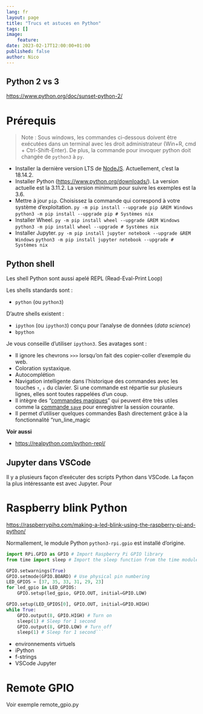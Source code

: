 ```yaml
---
lang: fr
layout: page
title: "Trucs et astuces en Python"
tags: []
image:
    feature:
date: 2023-02-17T12:00:00+01:00
published: false
author: Nico
---
```


## Python 2 vs 3

https://www.python.org/doc/sunset-python-2/

# Prérequis

> Note : Sous windows, les commandes ci-dessous doivent être exécutées dans un terminal avec les droit administrateur (Win+R, cmd + Ctrl-Shift-Enter). De plus, la commande pour invoquer python doit changée de `python3` à `py`.

-   Installer la dernière version LTS de [NodeJS](https://nodejs.org/en/download/). Actuellement, c’est la 18.14.2.
-   Installer Python (<https://www.python.org/downloads/>). La version actuelle est la 3.11.2. La version minimum pour suivre les exemples est la 3.6.
-   Mettre à jour `pip`. Choisissez la commande qui correspond à votre système d’exploitation.
    `py -m pip install --upgrade pip &REM Windows`
    `python3 -m pip install --upgrade pip # Systèmes nix`
-   Installer Wheel.
    `py -m pip install wheel --upgrade &REM Windows`
    `python3 -m pip install wheel --upgrade # Systèmes nix`
-   Installer Jupyter.
    `py -m pip install jupyter notebook --upgrade &REM Windows`
    `python3 -m pip install jupyter notebook --upgrade # Systèmes nix`

## Python shell

Les shell Python sont aussi apelé REPL (Read-Eval-Print Loop)

Les shells standards sont :

-   `python` (ou `python3`)

D’autre shells existent :

-   `ipython` (ou `ipython3`) conçu pour l’analyse de données (_data science_)
-   `bpython`

Je vous conseille d’utiliser `ipython3`.
Ses avatages sont :

-   Il ignore les chevrons `>>>` lorsqu’on fait des copier-coller d’exemple du web.
-   Coloration systaxique.
-   Autocomplétion
-   Navigation intelligente dans l’historique des commandes avec les touches `↑`, `↓` du clavier. Si une commande est répartie sur plusieurs lignes, elles sont toutes rappelées d’un coup.
-   Il intègre des “[commandes magiques](https://ipython.readthedocs.io/en/stable/interactive/magics.html)” qui peuvent être très utiles comme la [commande `save`](https://ipython.readthedocs.io/en/stable/interactive/magics.html#magic-save) pour enregistrer la session courante.
-   Il permet d’utiliser quelques commandes Bash directement grâce à la fonctionnalité “run_line_magic

**Voir aussi**

-   https://realpython.com/python-repl/

## Jupyter dans VSCode

Il y a plusieurs façon d’exécuter des scripts Python dans VSCode.
La façon la plus intéressante est avec Jupyter.
Pour

# Raspberry blink Python

<https://raspberrypihq.com/making-a-led-blink-using-the-raspberry-pi-and-python/>

Normallement, le module Python `python3-rpi.gpio` est installé d’origine.

````python
import RPi.GPIO as GPIO # Import Raspberry Pi GPIO library
from time import sleep # Import the sleep function from the time module

GPIO.setwarnings(True)
GPIO.setmode(GPIO.BOARD) # Use physical pin numbering
LED_GPIOS = [37, 35, 33, 31, 29, 23]
for led_gpio in LED_GPIOS:
    GPIO.setup(led_gpio, GPIO.OUT, initial=GPIO.LOW)

GPIO.setup(LED_GPIOS[0], GPIO.OUT, initial=GPIO.HIGH)
while True:
    GPIO.output(8, GPIO.HIGH) # Turn on
    sleep(1) # Sleep for 1 second
    GPIO.output(8, GPIO.LOW) # Turn off
    sleep(1) # Sleep for 1 second```
````

-   environnements virtuels
-   iPython
-   f-strings
-   VSCode Jupyter

# Remote GPIO

Voir exemple remote_gpio.py
